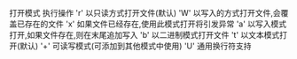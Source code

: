 打开模式
执行操作
'r'
以只读方式打开文件(默认)
'W'
以写入的方式打开文件,会覆盖已存在的文件
'x'
如果文件已经存在,使用此模式打开将引发异常
'a'
以写入模式打开,如果文件存在,则在末尾追加写入
'b'
以二进制模式打开文件
't'
以文本模式打开(默认)
'+'
可读写模式(可添加到其他模式中使用)
'U'
通用换行符支持
